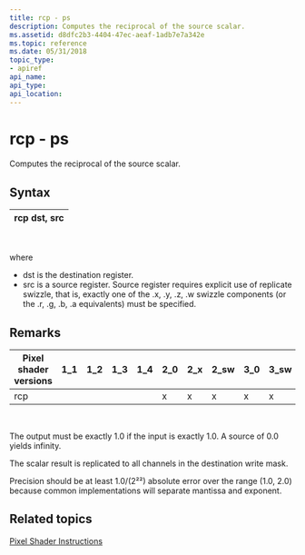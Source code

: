 ```yaml
---
title: rcp - ps
description: Computes the reciprocal of the source scalar.
ms.assetid: d8dfc2b3-4404-47ec-aeaf-1adb7e7a342e
ms.topic: reference
ms.date: 05/31/2018
topic_type: 
- apiref
api_name: 
api_type: 
api_location: 
---
```


# rcp - ps

Computes the reciprocal of the source scalar.

## Syntax



| rcp dst, src |
|--------------|



 

where

-   dst is the destination register.
-   src is a source register. Source register requires explicit use of replicate swizzle, that is, exactly one of the .x, .y, .z, .w swizzle components (or the .r, .g, .b, .a equivalents) must be specified.

## Remarks



| Pixel shader versions | 1\_1 | 1\_2 | 1\_3 | 1\_4 | 2\_0 | 2\_x | 2\_sw | 3\_0 | 3\_sw |
|-----------------------|------|------|------|------|------|------|-------|------|-------|
| rcp                   |      |      |      |      | x    | x    | x     | x    | x     |



 

The output must be exactly 1.0 if the input is exactly 1.0. A source of 0.0 yields infinity.

The scalar result is replicated to all channels in the destination write mask.

Precision should be at least 1.0/(2²²) absolute error over the range (1.0, 2.0) because common implementations will separate mantissa and exponent.

## Related topics

<dl> <dt>

[Pixel Shader Instructions](dx9-graphics-reference-asm-ps-instructions.md)
</dt> </dl>

 

 




